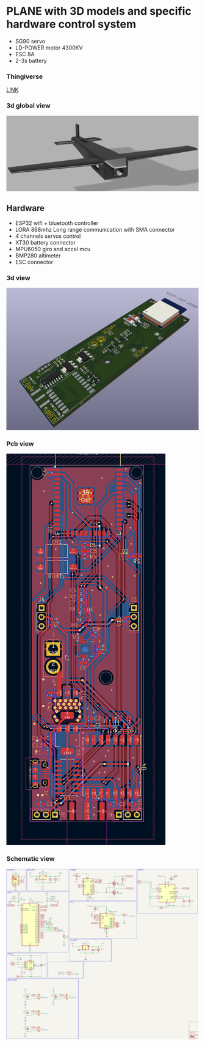 # PLANE  with 3D models and specific hardware control system 

* SG90 servo
* LD-POWER motor 4300KV
* ESC 8A 
* 2-3s battery

### Thingiverse
[LINK](https://www.thingiverse.com/thing:6716661)

### 3d global view
![global view](./global-view.png)

## Hardware

* ESP32 wifi + bluetooth controller
* LORA 868mhz Long range communication with SMA connector
* 4 channels servos control
* XT30 battery connector
* MPU6050 giro and accel mcu
* BMP280 altimeter
* ESC connector

### 3d view
![hardware 3d](./hardware/3d.png)

### Pcb view
![hardware pcb](./hardware/pcb.png) 

### Schematic view
![hardware schematic](./hardware/schematic.png)